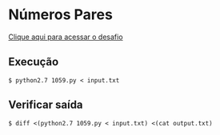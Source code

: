 # Números Pares
[Clique aqui para acessar o desafio](https://www.urionlinejudge.com.br/judge/pt/problems/view/1059)

## Execução
```
$ python2.7 1059.py < input.txt
```

## Verificar saída
```
$ diff <(python2.7 1059.py < input.txt) <(cat output.txt)
```